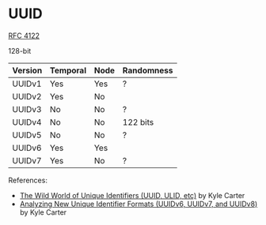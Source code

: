 # UUID

[RFC 4122](https://datatracker.ietf.org/doc/html/rfc4122)

128-bit

| Version | Temporal | Node | Randomness |
|---------|----------|------|------------|
| UUIDv1  | Yes      | Yes  | ?          |
| UUIDv2  | Yes      | No   |            |
| UUIDv3  | No       | No   | ?          |
| UUIDv4  | No       | No   | 122 bits   |
| UUIDv5  | No       | No   | ?          |
| UUIDv6  | Yes      | Yes  |            |
| UUIDv7  | Yes      | No   | ?          |
  

References:
* [The Wild World of Unique Identifiers (UUID, ULID, etc)](https://blog.scaledcode.com/blog/wild-world-unique-id/) by Kyle Carter
* [Analyzing New Unique Identifier Formats (UUIDv6, UUIDv7, and UUIDv8)](https://blog.scaledcode.com/blog/analyzing-new-unique-id/) by Kyle Carter
